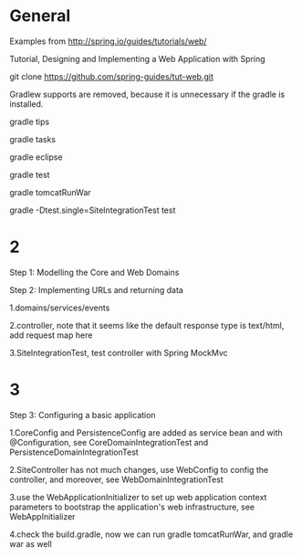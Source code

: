 General
==========
Examples from http://spring.io/guides/tutorials/web/

Tutorial, Designing and Implementing a Web Application with Spring

git clone https://github.com/spring-guides/tut-web.git

Gradlew supports are removed, because it is unnecessary if the gradle is installed.

gradle tips

gradle tasks

gradle eclipse

gradle test

gradle tomcatRunWar

gradle -Dtest.single=SiteIntegrationTest test

2
==========
Step 1: Modelling the Core and Web Domains

Step 2: Implementing URLs and returning data

1.domains/services/events

2.controller, note that it seems like the default response type is text/html, add request map here

3.SiteIntegrationTest, test controller with Spring MockMvc

3
==========
Step 3: Configuring a basic application

1.CoreConfig and PersistenceConfig are added as service bean and with @Configuration, see CoreDomainIntegrationTest and PersistenceDomainIntegrationTest

2.SiteController has not much changes, use WebConfig to config the controller, and moreover, see WebDomainIntegrationTest

3.use the WebApplicationInitializer to set up web application context parameters to bootstrap the application's web infrastructure, see WebAppInitializer

4.check the build.gradle, now we can run gradle tomcatRunWar, and gradle war as well
